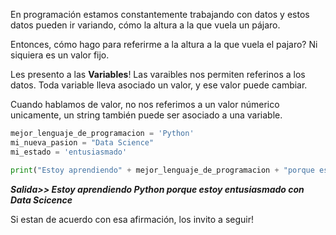 En programación estamos constantemente trabajando con datos y estos datos pueden ir variando, cómo la altura a la que vuela un pájaro.

Entonces, cómo hago para referirme a la altura a la que vuela el pajaro? Ni siquiera es un valor fijo.

Les presento a las **Variables**! Las varaibles nos permiten referinos a los datos. Toda variable lleva asociado un valor, y ese valor puede cambiar.

Cuando hablamos de valor, no nos referimos a un valor númerico unicamente, un string también puede ser asociado a una variable.

``` python
mejor_lenguaje_de_programacion = 'Python'
mi_nueva_pasion = "Data Science"
mi_estado = 'entusiasmado'

print("Estoy aprendiendo" + mejor_lenguaje_de_programacion + "porque estoy  "+ mi_estado + "con " + mi_nueva_pasion)
```
**_Salida>> Estoy aprendiendo Python porque estoy entusiasmado con Data Scicence_**


Si estan de acuerdo con esa afirmación, los invito a seguir!

